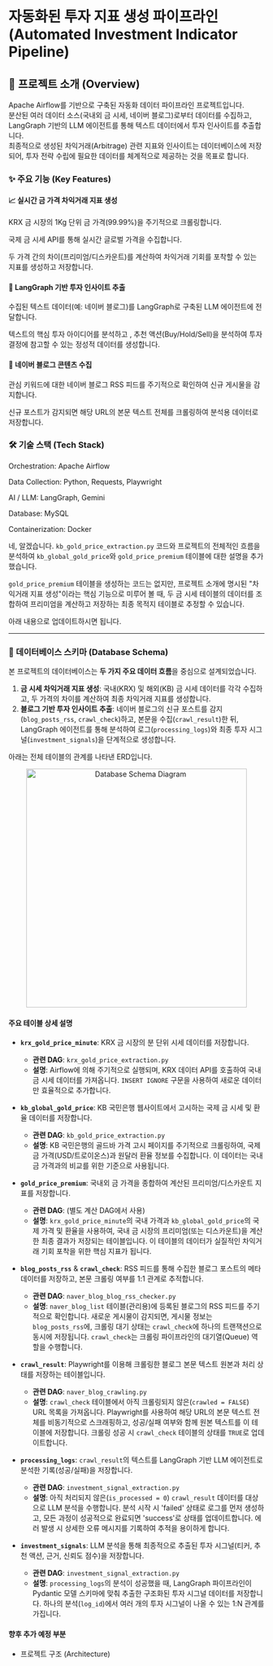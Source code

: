 
# 자동화된 투자 지표 생성 파이프라인 (Automated Investment Indicator Pipeline)

## 📖 프로젝트 소개 (Overview)
Apache Airflow를 기반으로 구축된 자동화 데이터 파이프라인 프로젝트입니다.  
분산된 여러 데이터 소스(국내외 금 시세, 네이버 블로그)로부터 데이터를 수집하고, LangGraph 기반의 LLM 에이전트를 통해 텍스트 데이터에서 투자 인사이트를 추출합니다.  
최종적으로 생성된 차익거래(Arbitrage) 관련 지표와 인사이트는 데이터베이스에 저장되어, 투자 전략 수립에 필요한 데이터를 체계적으로 제공하는 것을 목표로 합니다.

### ✨ 주요 기능 (Key Features)

#### 📈 실시간 금 가격 차익거래 지표 생성

KRX 금 시장의 1Kg 단위 금 가격(99.99%)을 주기적으로 크롤링합니다.

국제 금 시세 API를 통해 실시간 글로벌 가격을 수집합니다.

두 가격 간의 차이(프리미엄/디스카운트)를 계산하여 차익거래 기회를 포착할 수 있는 지표를 생성하고 저장합니다.


#### 🤖 LangGraph 기반 투자 인사이트 추출

수집된 텍스트 데이터(예: 네이버 블로그)를 LangGraph로 구축된 LLM 에이전트에 전달합니다.

텍스트의 핵심 투자 아이디어를 분석하고 , 추천 액션(Buy/Hold/Sell)을 분석하여 투자 결정에 참고할 수 있는 정성적 데이터를 생성합니다.


#### 📰 네이버 블로그 콘텐츠 수집

관심 키워드에 대한 네이버 블로그 RSS 피드를 주기적으로 확인하여 신규 게시물을 감지합니다.

신규 포스트가 감지되면 해당 URL의 본문 텍스트 전체를 크롤링하여 분석용 데이터로 저장합니다.

### 🛠️ 기술 스택 (Tech Stack)
Orchestration: Apache Airflow

Data Collection: Python, Requests, Playwright

AI / LLM: LangGraph, Gemini

Database: MySQL

Containerization: Docker

네, 알겠습니다. `kb_gold_price_extraction.py` 코드와 프로젝트의 전체적인 흐름을 분석하여 `kb_global_gold_price`와 `gold_price_premium` 테이블에 대한 설명을 추가했습니다.

`gold_price_premium` 테이블을 생성하는 코드는 없지만, 프로젝트 소개에 명시된 "차익거래 지표 생성"이라는 핵심 기능으로 미루어 볼 때, 두 금 시세 테이블의 데이터를 조합하여 프리미엄을 계산하고 저장하는 최종 목적지 테이블로 추정할 수 있습니다.

아래 내용으로 업데이트하시면 됩니다.

-----

### 💾 데이터베이스 스키마 (Database Schema)

본 프로젝트의 데이터베이스는 **두 가지 주요 데이터 흐름**을 중심으로 설계되었습니다.

1.  **금 시세 차익거래 지표 생성**: 국내(KRX) 및 해외(KB) 금 시세 데이터를 각각 수집하고, 두 가격의 차이를 계산하여 최종 차익거래 지표를 생성합니다.
2.  **블로그 기반 투자 인사이트 추출**: 네이버 블로그의 신규 포스트를 감지(`blog_posts_rss`, `crawl_check`)하고, 본문을 수집(`crawl_result`)한 뒤, LangGraph 에이전트를 통해 분석하여 로그(`processing_logs`)와 최종 투자 시그널(`investment_signals`)을 단계적으로 생성합니다.

아래는 전체 테이블의 관계를 나타낸 ERD입니다.


<p align="center">
  <img width="434" height="469" alt="Database Schema Diagram" src="https://github.com/user-attachments/assets/e683a262-43d4-46bd-ad42-ace849ef4511" />
</p>

#### 주요 테이블 상세 설명

  * **`krx_gold_price_minute`**: KRX 금 시장의 분 단위 시세 데이터를 저장합니다.

      * **관련 DAG**: `krx_gold_price_extraction.py`
      * **설명**: Airflow에 의해 주기적으로 실행되며, KRX 데이터 API를 호출하여 국내 금 시세 데이터를 가져옵니다. `INSERT IGNORE` 구문을 사용하여 새로운 데이터만 효율적으로 추가합니다.

  * **`kb_global_gold_price`**: KB 국민은행 웹사이트에서 고시하는 국제 금 시세 및 환율 데이터를 저장합니다.

      * **관련 DAG**: `kb_gold_price_extraction.py`
      * **설명**: KB 국민은행의 골드바 가격 고시 페이지를 주기적으로 크롤링하여, 국제 금 가격(USD/트로이온스)과 원달러 환율 정보를 수집합니다. 이 데이터는 국내 금 가격과의 비교를 위한 기준으로 사용됩니다.

  * **`gold_price_premium`**: 국내외 금 가격을 종합하여 계산된 프리미엄/디스카운트 지표를 저장합니다.

      * **관련 DAG**: (별도 계산 DAG에서 사용)
      * **설명**: `krx_gold_price_minute`의 국내 가격과 `kb_global_gold_price`의 국제 가격 및 환율을 사용하여, 국내 금 시장의 프리미엄(또는 디스카운트)을 계산한 최종 결과가 저장되는 테이블입니다. 이 테이블의 데이터가 실질적인 차익거래 기회 포착을 위한 핵심 지표가 됩니다.

  * **`blog_posts_rss`** & **`crawl_check`**: RSS 피드를 통해 수집한 블로그 포스트의 메타데이터를 저장하고, 본문 크롤링 여부를 1:1 관계로 추적합니다.

      * **관련 DAG**: `naver_blog_blog_rss_checker.py`
      * **설명**: `naver_blog_list` 테이블(관리용)에 등록된 블로그의 RSS 피드를 주기적으로 확인합니다. 새로운 게시물이 감지되면, 게시물 정보는 `blog_posts_rss`에, 크롤링 대기 상태는 `crawl_check`에 하나의 트랜잭션으로 동시에 저장됩니다. `crawl_check`는 크롤링 파이프라인의 대기열(Queue) 역할을 수행합니다.

  * **`crawl_result`**: Playwright를 이용해 크롤링한 블로그 본문 텍스트 원본과 처리 상태를 저장하는 테이블입니다.

      * **관련 DAG**: `naver_blog_crawling.py`
      * **설명**: `crawl_check` 테이블에서 아직 크롤링되지 않은(`crawled = FALSE`) URL 목록을 가져옵니다. Playwright를 사용하여 해당 URL의 본문 텍스트 전체를 비동기적으로 스크래핑하고, 성공/실패 여부와 함께 원본 텍스트를 이 테이블에 저장합니다. 크롤링 성공 시 `crawl_check` 테이블의 상태를 `TRUE`로 업데이트합니다.

  * **`processing_logs`**: `crawl_result`의 텍스트를 LangGraph 기반 LLM 에이전트로 분석한 기록(성공/실패)을 저장합니다.

      * **관련 DAG**: `investment_signal_extraction.py`
      * **설명**: 아직 처리되지 않은(`is_processed = 0`) `crawl_result` 데이터를 대상으로 LLM 분석을 수행합니다. 분석 시작 시 'failed' 상태로 로그를 먼저 생성하고, 모든 과정이 성공적으로 완료되면 'success'로 상태를 업데이트합니다. 에러 발생 시 상세한 오류 메시지를 기록하여 추적을 용이하게 합니다.

  * **`investment_signals`**: LLM 분석을 통해 최종적으로 추출된 투자 시그널(티커, 추천 액션, 근거, 신뢰도 점수)을 저장합니다.

      * **관련 DAG**: `investment_signal_extraction.py`
      * **설명**: `processing_logs`의 분석이 성공했을 때, LangGraph 파이프라인이 Pydantic 모델 스키마에 맞춰 추출한 구조화된 투자 시그널 데이터를 저장합니다. 하나의 분석(`log_id`)에서 여러 개의 투자 시그널이 나올 수 있는 1:N 관계를 가집니다.




#### 향후 추가 예정 부분
- 프로젝트 구조 (Architecture)

